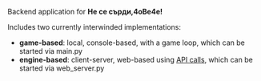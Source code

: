 Backend application for **Не се сърди,4oBe4e!**

Includes two currently interwinded implementations:
* **game-based**: local, console-based, with a game loop, which can be started via main.py
* **engine-based**: client-server, web-based using <a href="https://docs.google.com/document/d/1NkQFyK4kkK1615m6T3bjL9sL3ue6RA0mpLTnIpaWAQU/edit#">API calls</a>, which can be started via web_server.py
